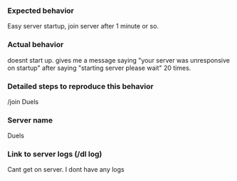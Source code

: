 ### Expected behavior
Easy server startup, join server after 1 minute or so.

### Actual behavior
doesnt start up. gives me a message saying "your server was unresponsive on startup" after saying "starting server please wait" 20 times.

### Detailed steps to reproduce this behavior
/join Duels
### Server name
Duels

### Link to server logs (/dl log)
Cant get on server. I dont have any logs
